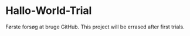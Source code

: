 # Hallo-World-Trial
Første forsøg at bruge GitHub.
This project will be errased after first trials.
